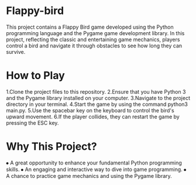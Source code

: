 # Flappy-bird
This project contains a Flappy Bird game developed using the Python programming language and the Pygame game development library. In this project, reflecting the classic and entertaining game mechanics, players control a bird and navigate it through obstacles to see how long they can survive.

# How to Play
1.Clone the project files to this repository.
2.Ensure that you have Python 3 and the Pygame library installed on your computer.
3.Navigate to the project directory in your terminal.
4.Start the game by using the command python3 main.py.
5.Use the spacebar key on the keyboard to control the bird's upward movement.
6.If the player collides, they can restart the game by pressing the ESC key.

# Why This Project?
⦁ A great opportunity to enhance your fundamental Python programming skills.
⦁ An engaging and interactive way to dive into game programming.
⦁ A chance to practice game mechanics and using the Pygame library.
